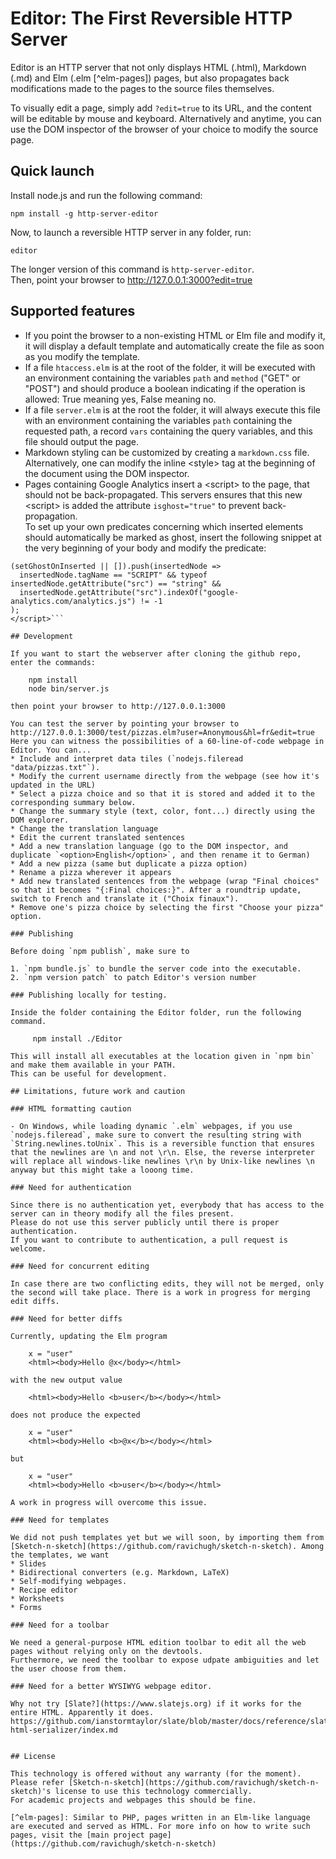 # Editor: The First Reversible HTTP Server

Editor is an HTTP server that not only displays HTML (.html), Markdown (.md) and Elm (.elm [^elm-pages]) pages, but also propagates back modifications made to the pages to the source files themselves.

To visually edit a page, simply add `?edit=true` to its URL, and the content will be editable by mouse and keyboard.
Alternatively and anytime, you can use the DOM inspector of the browser of your choice to modify the source page.

## Quick launch

Install node.js and run the following command:

    npm install -g http-server-editor

Now, to launch a reversible HTTP server in any folder, run:

    editor

The longer version of this command is `http-server-editor`.  
Then, point your browser to http://127.0.0.1:3000?edit=true

## Supported features

* If you point the browser to a non-existing HTML or Elm file and modify it, it will display a default template and automatically create the file as soon as you modify the template.
* If a file `htaccess.elm` is at the root of the folder, it will be executed with an environment containing the variables `path` and `method` ("GET" or "POST") and should produce a boolean indicating if the operation is allowed: True meaning yes, False meaning no.
* If a file `server.elm` is at the root the folder, it will always execute this file with an environment containing the variables `path` containing the requested path, a record `vars` containing the query variables, and this file should output the page.
* Markdown styling can be customized by creating a `markdown.css` file. Alternatively, one can modify the inline &lt;style&gt; tag at the beginning of the document using the DOM inspector.
* Pages containing Google Analytics insert a &lt;script> to the page, that should not be back-propagated. This servers ensures that this new &lt;script> is added the attribute `isghost="true"` to prevent back-propagation.  
  To set up your own predicates concerning which inserted elements should automatically be marked as ghost, insert the following snippet at the very beginning of your body and modify the predicate:

```<script>
(setGhostOnInserted || []).push(insertedNode =>
  insertedNode.tagName == "SCRIPT" && typeof insertedNode.getAttribute("src") == "string" &&
  insertedNode.getAttribute("src").indexOf("google-analytics.com/analytics.js") != -1
);
</script>```

## Development

If you want to start the webserver after cloning the github repo, enter the commands:

    npm install
    node bin/server.js

then point your browser to http://127.0.0.1:3000

You can test the server by pointing your browser to http://127.0.0.1:3000/test/pizzas.elm?user=Anonymous&hl=fr&edit=true  
Here you can witness the possibilities of a 60-line-of-code webpage in Editor. You can...
* Include and interpret data tiles (`nodejs.fileread "data/pizzas.txt"`).
* Modify the current username directly from the webpage (see how it's updated in the URL)
* Select a pizza choice and so that it is stored and added it to the corresponding summary below.
* Change the summary style (text, color, font...) directly using the DOM explorer.
* Change the translation language
* Edit the current translated sentences
* Add a new translation language (go to the DOM inspector, and duplicate `<option>English</option>`, and then rename it to German)
* Add a new pizza (same but duplicate a pizza option)
* Rename a pizza wherever it appears
* Add new translated sentences from the webpage (wrap "Final choices" so that it becomes "{:Final choices:}". After a roundtrip update, switch to French and translate it ("Choix finaux").
* Remove one's pizza choice by selecting the first "Choose your pizza" option.

### Publishing

Before doing `npm publish`, make sure to

1. `npm bundle.js` to bundle the server code into the executable.
2. `npm version patch` to patch Editor's version number

### Publishing locally for testing.

Inside the folder containing the Editor folder, run the following command.

     npm install ./Editor

This will install all executables at the location given in `npm bin` and make them available in your PATH.
This can be useful for development.
     
## Limitations, future work and caution

### HTML formatting caution

- On Windows, while loading dynamic `.elm` webpages, if you use `nodejs.fileread`, make sure to convert the resulting string with `String.newlines.toUnix`. This is a reversible function that ensures that the newlines are \n and not \r\n. Else, the reverse interpreter will replace all windows-like newlines \r\n by Unix-like newlines \n anyway but this might take a looong time.

### Need for authentication

Since there is no authentication yet, everybody that has access to the server can in theory modify all the files present.
Please do not use this server publicly until there is proper authentication.
If you want to contribute to authentication, a pull request is welcome.

### Need for concurrent editing

In case there are two conflicting edits, they will not be merged, only the second will take place. There is a work in progress for merging edit diffs.

### Need for better diffs

Currently, updating the Elm program

    x = "user"
    <html><body>Hello @x</body></html>

with the new output value

    <html><body>Hello <b>user</b></body></html>

does not produce the expected

    x = "user"
    <html><body>Hello <b>@x</b></body></html>

but

    x = "user"
    <html><body>Hello <b>user</b></body></html>

A work in progress will overcome this issue.

### Need for templates

We did not push templates yet but we will soon, by importing them from [Sketch-n-sketch](https://github.com/ravichugh/sketch-n-sketch). Among the templates, we want
* Slides
* Bidirectional converters (e.g. Markdown, LaTeX)
* Self-modifying webpages.
* Recipe editor
* Worksheets
* Forms

### Need for a toolbar

We need a general-purpose HTML edition toolbar to edit all the web pages without relying only on the devtools.
Furthermore, we need the toolbar to expose udpate ambiguities and let the user choose from them.

### Need for a better WYSIWYG webpage editor.

Why not try [Slate?](https://www.slatejs.org) if it works for the entire HTML. Apparently it does.
https://github.com/ianstormtaylor/slate/blob/master/docs/reference/slate-html-serializer/index.md


## License

This technology is offered without any warranty (for the moment).
Please refer [Sketch-n-sketch](https://github.com/ravichugh/sketch-n-sketch)'s license to use this technology commercially.
For academic projects and webpages this should be fine.

[^elm-pages]: Similar to PHP, pages written in an Elm-like language are executed and served as HTML. For more info on how to write such pages, visit the [main project page](https://github.com/ravichugh/sketch-n-sketch)
